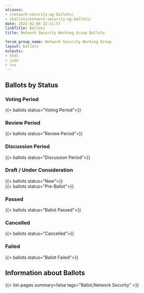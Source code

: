 ```yaml
---
aliases:
- /network-security-wg-ballots/
- /ballots/network-security-wg-ballots/
date: 2022-02-08 22:11:57
linkTitle: Ballots
title: Network Security Working Group Ballots

forum_group_name: Network Security Working Group
layout: ballots
outputs:
- html
- json
- rss
---
```


## Ballots by Status

### Voting Period

{{< ballots status="Voting Period">}}

### Review Period

{{< ballots status="Review Period">}}

### Discussion Period

{{< ballots status="Discussion Period">}}

### Draft / Under Consideration

{{< ballots status="New">}}  
{{< ballots status="Pre-Ballot">}}

### Passed

{{< ballots status="Ballot Passed">}}

### Cancelled

{{< ballots status="Cancelled">}}

### Failed

{{< ballots status="Ballot Failed">}}  

## Information about Ballots

{{< list-pages summary=false tags="Ballot,Network Security" >}}
